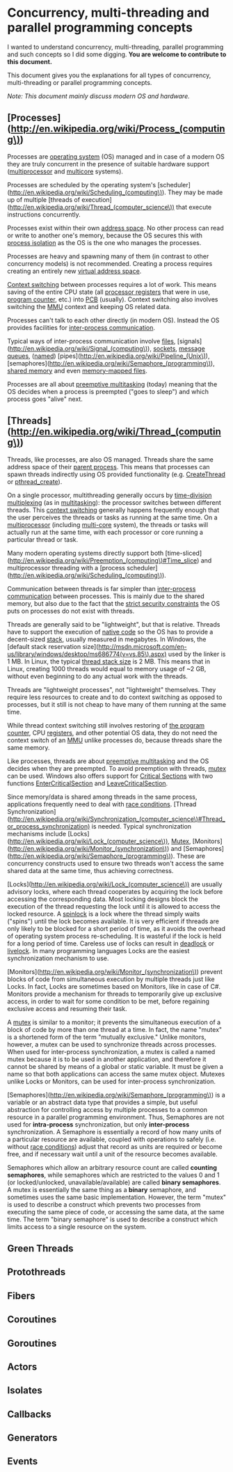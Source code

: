 # Concurrency, multi-threading and parallel programming concepts

I wanted to understand concurrency, multi-threading, parallel programming and such concepts so I did some digging. **You are welcome to contribute to this document.**

This document gives you the explanations for all types of concurrency, multi-threading or parallel programming concepts.

*Note: This document mainly discuss modern OS and hardware.*

## [Processes](http://en.wikipedia.org/wiki/Process_(computing\))

Processes are [operating system](http://en.wikipedia.org/wiki/Operating_system) (OS) managed and in case of a modern OS they are truly concurrent in the presence of suitable hardware support ([multiprocessor](http://en.wikipedia.org/wiki/Multiprocessor) and [multicore](http://en.wikipedia.org/wiki/Multi-core_processor) systems).

Processes are scheduled by the operating system's [scheduler](http://en.wikipedia.org/wiki/Scheduling_(computing\)). They may be made up of multiple [threads of execution](http://en.wikipedia.org/wiki/Thread_(computer_science\)) that execute instructions concurrently.

Processes exist within their own [address space](http://en.wikipedia.org/wiki/Address_space). No other process can read or write to another one's memory, because the OS secures this with [process isolation](http://en.wikipedia.org/wiki/Process_isolation) as the OS is the one who manages the processes.

Processes are heavy and spawning many of them (in contrast to other concurrency models) is not recommended. Creating a process requires creating an entirely new [virtual address space](http://en.wikipedia.org/wiki/Virtual_address_space). 

[Context switching](http://en.wikipedia.org/wiki/Context_switch) between processes requires a lot of work. This means saving of the entire CPU state (all [processor registers](http://en.wikipedia.org/wiki/Processor_register) that were in use, [program counter](http://en.wikipedia.org/wiki/Program_counter), etc.) into [PCB](http://en.wikipedia.org/wiki/Process_control_block) (usually). Context switching also involves switching the [MMU](http://en.wikipedia.org/wiki/Memory_management_unit) context and keeping OS related data.

Processes can't talk to each other directly (in modern OS). Instead the OS provides facilities for [inter-process communication](http://en.wikipedia.org/wiki/Inter-process_communication).

Typical ways of inter-process communication involve [files](http://en.wikipedia.org/wiki/Computer_file), [signals](http://en.wikipedia.org/wiki/Signal_(computing\)), [sockets](http://en.wikipedia.org/wiki/Berkeley_sockets), [message queues](http://en.wikipedia.org/wiki/Message_queue), ([named](http://en.wikipedia.org/wiki/Named_pipe)) [pipes](http://en.wikipedia.org/wiki/Pipeline_(Unix\)), [semaphores](http://en.wikipedia.org/wiki/Semaphore_(programming\)), [shared memory](http://en.wikipedia.org/wiki/Shared_memory) and even [memory-mapped files](http://en.wikipedia.org/wiki/Memory-mapped_file).

Processes are all about [preemptive multitasking](http://en.wikipedia.org/wiki/Computer_multitasking#Preemptive_multitasking.2Ftime-sharing) (today) meaning that the OS decides when a process is preempted ("goes to sleep") and which process goes "alive" next.

## [Threads](http://en.wikipedia.org/wiki/Thread_(computing\))

Threads, like processes, are also OS managed. Threads share the same address space of their [parent process](http://en.wikipedia.org/wiki/Parent_process). This means that processes can spawn threads indirectly using OS provided functionality (e.g. [CreateThread](http://msdn.microsoft.com/en-us/library/ms885186.aspx) or [pthread_create](http://www.kernel.org/doc/man-pages/online/pages/man3/pthread_create.3.html)).

On a single processor, multithreading generally occurs by [time-division multiplexing](http://en.wikipedia.org/wiki/Time-division_multiplexing) (as in [multitasking](http://en.wikipedia.org/wiki/Computer_multitasking)): the processor switches between different threads. This [context switching](http://en.wikipedia.org/wiki/Context_switch) generally happens frequently enough that the user perceives the threads or tasks as running at the same time. On a [multiprocessor](http://en.wikipedia.org/wiki/Multiprocessor) (including [multi-core](http://en.wikipedia.org/wiki/Multi-core) system), the threads or tasks will actually run at the same time, with each processor or core running a particular thread or task.

Many modern operating systems directly support both [time-sliced](http://en.wikipedia.org/wiki/Preemption_(computing\)#Time_slice) and multiprocessor threading with a [process scheduler](http://en.wikipedia.org/wiki/Scheduling_(computing\)).

Communication between threads is far simpler than [inter-process communication](http://en.wikipedia.org/wiki/Inter-process_communication) between processes. This is mainly due to the shared memory, but also due to the fact that the [strict security constraints](http://en.wikipedia.org/wiki/Process_isolation) the OS puts on processes do not exist with threads.

Threads are generally said to be "lightweight", but that is relative. Threads have to support the execution of [native code](http://en.wikipedia.org/wiki/Machine_code) so the OS has to provide a decent-sized [stack](http://en.wikipedia.org/wiki/Stack-based_memory_allocation), usually measured in megabytes. In Windows, the [default stack reservation size](http://msdn.microsoft.com/en-us/library/windows/desktop/ms686774(v=vs.85\).aspx) used by the linker is 1 MB. In Linux, the typical [thread stack size](http://www.kernel.org/doc/man-pages/online/pages/man3/pthread_create.3.html) is 2 MB. This means that in Linux, creating 1000 threads would equal to memory usage of ~2 GB, without even beginning to do any actual work with the threads.

Threads are "lightweight processes", not "lightweight" themselves. They require less resources to create and to do context switching as opposed to processes, but it still is not cheap to have many of them running at the same time.

While thread context switching still involves restoring of [the program counter](http://en.wikipedia.org/wiki/Program_counter), CPU [registers](http://en.wikipedia.org/wiki/Processor_register), and other potential OS data, they do not need the context switch of an [MMU](http://en.wikipedia.org/wiki/Memory_management_unit) unlike processes do, because threads share the same memory.

Like processes, threads are about [preemptive multitasking](http://en.wikipedia.org/wiki/Computer_multitasking#Preemptive_multitasking.2Ftime-sharing) and the OS decides when they are preempted. To avoid preemption with threads, [mutex](http://en.wikipedia.org/wiki/Mutual_exclusion) can be used. Windows also offers support for [Critical Sections](http://en.wikipedia.org/wiki/Critical_section) with two functions [EnterCriticalSection](http://msdn.microsoft.com/en-us/library/ms885212.aspx) and [LeaveCriticalSection](http://msdn.microsoft.com/en-us/library/bb202768.aspx).

Since memory/data is shared among threads in the same process, applications frequently need to deal with [race conditions](http://en.wikipedia.org/wiki/Race_conditions). [Thread Synchronization](http://en.wikipedia.org/wiki/Synchronization_(computer_science\)#Thread_or_process_synchronization) is needed. Typical synchronization mechanisms include [Locks](http://en.wikipedia.org/wiki/Lock_(computer_science\)), [Mutex](http://en.wikipedia.org/wiki/Mutex), [Monitors](http://en.wikipedia.org/wiki/Monitor_(synchronization\)) and [Semaphores](http://en.wikipedia.org/wiki/Semaphore_(programming\)). These are concurrency constructs used to ensure two threads won't access the same shared data at the same time, thus achieving correctness.

[Locks](http://en.wikipedia.org/wiki/Lock_(computer_science\)) are usually advisory locks, where each thread cooperates by acquiring the lock before accessing the corresponding data. Most locking designs block the execution of the thread requesting the lock until it is allowed to access the locked resource. A [spinlock](http://en.wikipedia.org/wiki/Spinlock) is a lock where the thread simply waits ("spins") until the lock becomes available. It is very efficient if threads are only likely to be blocked for a short period of time, as it avoids the overhead of operating system process re-scheduling. It is wasteful if the lock is held for a long period of time. Careless use of locks can result in [deadlock](http://en.wikipedia.org/wiki/Deadlock) or [livelock](http://en.wikipedia.org/wiki/Livelock). In many programming languages Locks are the easiest synchronization mechanism to use.

[Monitors](http://en.wikipedia.org/wiki/Monitor_(synchronization\)) prevent blocks of code from simultaneous execution by multiple threads just like Locks. In fact, Locks are sometimes based on Monitors, like in case of C#. Monitors provide a mechanism for threads to temporarily give up exclusive access, in order to wait for some condition to be met, before regaining exclusive access and resuming their task.

A [mutex](http://en.wikipedia.org/wiki/Mutex) is similar to a monitor; it prevents the simultaneous execution of a block of code by more than one thread at a time. In fact, the name "mutex" is a shortened form of the term "mutually exclusive." Unlike monitors, however, a mutex can be used to synchronize threads across processes. When used for inter-process synchronization, a mutex is called a named mutex because it is to be used in another application, and therefore it cannot be shared by means of a global or static variable. It must be given a name so that both applications can access the same mutex object. Mutexes unlike Locks or Monitors, can be used for inter-process synchronization.

[Semaphores](http://en.wikipedia.org/wiki/Semaphore_(programming\)) is a variable or an abstract data type that provides a simple, but useful abstraction for controlling access by multiple processes to a common resource in a parallel programming environment. Thus, Semaphores are not used for **intra-process** synchronization, but only **inter-process** synchronization. A Semaphore is essentially a record of how many units of a particular resource are available, coupled with operations to safely (i.e. without [race conditions](http://en.wikipedia.org/wiki/Race_conditions)) adjust that record as units are required or become free, and if necessary wait until a unit of the resource becomes available.

Semaphores which allow an arbitrary resource count are called **counting semaphores**, while semaphores which are restricted to the values 0 and 1 (or locked/unlocked, unavailable/available) are called **binary semaphores**. A mutex is essentially the same thing as a **binary** semaphore, and sometimes uses the same basic implementation. However, the term "mutex" is used to describe a construct which prevents two processes from executing the same piece of code, or accessing the same data, at the same time. The term "binary semaphore" is used to describe a construct which limits access to a single resource on the system.

## Green Threads


## Protothreads


## Fibers


## Coroutines


## Goroutines


## Actors


## Isolates


## Callbacks


## Generators


## Events

